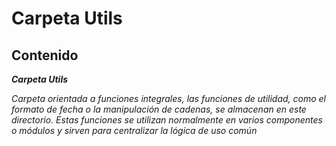 # Carpeta Utils

## Contenido

**_Carpeta Utils_**

_Carpeta orientada a funciones integrales, las funciones de utilidad, como el formato de fecha o la manipulación de cadenas, se almacenan en este directorio. Estas funciones se utilizan normalmente en varios componentes o módulos y sirven para centralizar la lógica de uso común_
